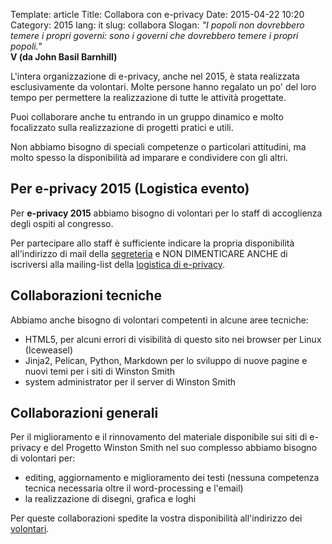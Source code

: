 Template: article
Title: Collabora con e-privacy
Date: 2015-04-22 10:20
Category: 2015
lang: it
slug: collabora
Slogan: <i>"I popoli non dovrebbero temere i propri governi: sono i governi che dovrebbero temere i propri popoli."</i><br/><b>V (da John Basil Barnhill)</b>


L'intera organizzazione di e-privacy, anche nel 2015, è stata realizzata esclusivamente da volontari. Molte persone hanno regalato un po' del loro tempo per permettere la realizzazione di tutte le attività progettate.

Puoi collaborare anche tu entrando in un gruppo dinamico e molto focalizzato sulla realizzazione di progetti pratici e utili.

Non abbiamo bisogno di speciali competenze o particolari attitudini, ma molto spesso la disponibilità ad imparare e condividere con gli altri.

## Per e-privacy 2015 (Logistica evento)

Per **e-privacy 2015** abbiamo bisogno di volontari per lo staff di accoglienza degli ospiti al congresso.

Per partecipare allo staff è sufficiente indicare la propria disponibilità all'indirizzo di mail della [segreteria](mailto:segreteria@winstonsmith.org)  e NON DIMENTICARE ANCHE di iscriversi alla mailing-list della [logistica di e-privacy](http://lists.globaleaks.ninja/listinfo.cgi/logistica-eprivacy-globaleaks.ninja).

## Collaborazioni tecniche

Abbiamo anche bisogno di volontari competenti in alcune aree tecniche:

- HTML5, per alcuni errori di visibilità di questo sito nei browser per Linux (Iceweasel)
- Jinja2, Pelican, Python, Markdown per lo sviluppo di nuove pagine e nuovi temi per i siti di Winston Smith
- system administrator per il server di Winston Smith 

## Collaborazioni generali

Per il miglioramento e il rinnovamento del materiale disponibile sui siti di e-privacy e del Progetto Winston Smith nel suo complesso abbiamo bisogno di volontari per:

- editing, aggiornamento e miglioramento dei testi (nessuna competenza tecnica necessaria oltre il word-processing e l'email)
- la realizzazione di disegni, grafica e loghi


Per queste collaborazioni spedite la vostra disponibilità all'indirizzo dei [volontari](mailto:volontari@winstonsmith.org).


